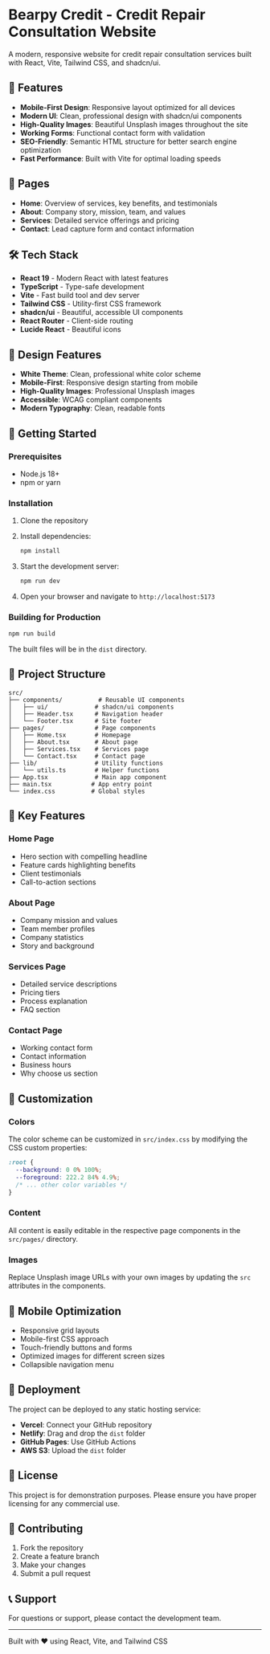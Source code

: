 # Bearpy Credit - Credit Repair Consultation Website

A modern, responsive website for credit repair consultation services built with React, Vite, Tailwind CSS, and shadcn/ui.

## 🚀 Features

- **Mobile-First Design**: Responsive layout optimized for all devices
- **Modern UI**: Clean, professional design with shadcn/ui components
- **High-Quality Images**: Beautiful Unsplash images throughout the site
- **Working Forms**: Functional contact form with validation
- **SEO-Friendly**: Semantic HTML structure for better search engine optimization
- **Fast Performance**: Built with Vite for optimal loading speeds

## 📱 Pages

- **Home**: Overview of services, key benefits, and testimonials
- **About**: Company story, mission, team, and values
- **Services**: Detailed service offerings and pricing
- **Contact**: Lead capture form and contact information

## 🛠️ Tech Stack

- **React 19** - Modern React with latest features
- **TypeScript** - Type-safe development
- **Vite** - Fast build tool and dev server
- **Tailwind CSS** - Utility-first CSS framework
- **shadcn/ui** - Beautiful, accessible UI components
- **React Router** - Client-side routing
- **Lucide React** - Beautiful icons

## 🎨 Design Features

- **White Theme**: Clean, professional white color scheme
- **Mobile-First**: Responsive design starting from mobile
- **High-Quality Images**: Professional Unsplash images
- **Accessible**: WCAG compliant components
- **Modern Typography**: Clean, readable fonts

## 🚀 Getting Started

### Prerequisites

- Node.js 18+ 
- npm or yarn

### Installation

1. Clone the repository
2. Install dependencies:
   ```bash
   npm install
   ```

3. Start the development server:
   ```bash
   npm run dev
   ```

4. Open your browser and navigate to `http://localhost:5173`

### Building for Production

```bash
npm run build
```

The built files will be in the `dist` directory.

## 📁 Project Structure

```
src/
├── components/          # Reusable UI components
│   ├── ui/             # shadcn/ui components
│   ├── Header.tsx      # Navigation header
│   └── Footer.tsx      # Site footer
├── pages/              # Page components
│   ├── Home.tsx        # Homepage
│   ├── About.tsx       # About page
│   ├── Services.tsx    # Services page
│   └── Contact.tsx     # Contact page
├── lib/                # Utility functions
│   └── utils.ts        # Helper functions
├── App.tsx             # Main app component
├── main.tsx           # App entry point
└── index.css          # Global styles
```

## 🎯 Key Features

### Home Page
- Hero section with compelling headline
- Feature cards highlighting benefits
- Client testimonials
- Call-to-action sections

### About Page
- Company mission and values
- Team member profiles
- Company statistics
- Story and background

### Services Page
- Detailed service descriptions
- Pricing tiers
- Process explanation
- FAQ section

### Contact Page
- Working contact form
- Contact information
- Business hours
- Why choose us section

## 🔧 Customization

### Colors
The color scheme can be customized in `src/index.css` by modifying the CSS custom properties:

```css
:root {
  --background: 0 0% 100%;
  --foreground: 222.2 84% 4.9%;
  /* ... other color variables */
}
```

### Content
All content is easily editable in the respective page components in the `src/pages/` directory.

### Images
Replace Unsplash image URLs with your own images by updating the `src` attributes in the components.

## 📱 Mobile Optimization

- Responsive grid layouts
- Mobile-first CSS approach
- Touch-friendly buttons and forms
- Optimized images for different screen sizes
- Collapsible navigation menu

## 🚀 Deployment

The project can be deployed to any static hosting service:

- **Vercel**: Connect your GitHub repository
- **Netlify**: Drag and drop the `dist` folder
- **GitHub Pages**: Use GitHub Actions
- **AWS S3**: Upload the `dist` folder

## 📄 License

This project is for demonstration purposes. Please ensure you have proper licensing for any commercial use.

## 🤝 Contributing

1. Fork the repository
2. Create a feature branch
3. Make your changes
4. Submit a pull request

## 📞 Support

For questions or support, please contact the development team.

---

Built with ❤️ using React, Vite, and Tailwind CSS